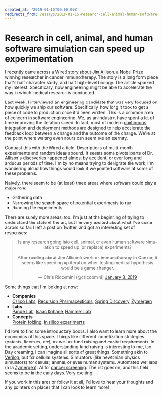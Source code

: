 ```yaml
---
created_at: '2019-01-15T00:00:00Z'
redirects_from: /essays/2019-01-15-research-cell-animal-human-software-simulation-speed-up-experimentation
---
```


# Research in cell, animal, and human software simulation can speed up experimentation

I recently came across a [Wired story about Jim Allison](https://www.wired.com/story/meet-jim-allison-the-texan-who-just-won-a-nobel-cancer-breakthrough/), a Nobel Prize winning researcher in cancer immunotherapy. The story is a long form piece that's half character study, and half high-level biology. The article sparked my interest. Specifically, how engineering might be able to accelerate the way in which medical research is conducted.

Last week, I interviewed an engineering candidate that was very focused on how quickly we ship our software. Specifically, how long it took to get a piece of code to production once it'd been written. This is a common area of concern in software engineering. We, as an industry, have spent a lot of time improving the iteration speed. In fact, most of modern [continuous integration](https://en.wikipedia.org/wiki/Continuous_integration) and [deployment](https://en.wikipedia.org/wiki/Continuous_deployment) methods are designed to help accelerate the feedback loop between a change and the outcome of the change. We're at the point where waiting even hours can seem like an eternity.

Contrast this with the Wired article. Descriptions of multi-month experiments and random ideas abound. It seems some pivotal parts of Dr. Allison's discoveries happened almost by accident, or over long and arduous periods of time. I'm by no means trying to denigrate the work; I'm wondering aloud how things would look if we pointed software at some of these problems.

Naively, there seem to be (at least) three areas where software could play a major role:

* Gathering data
* Narrowing the search space of potential experiments to run
* Running the experiments

There are surely more areas, too. I'm just at the beginning of trying to understand the state of the art, but I'm very excited about what I've come across so far. I left a post on Twitter, and got an interesting set of responses:

<center>
<blockquote class="twitter-tweet" data-lang="en"><p lang="en" dir="ltr">Is any research going into cell, animal, or even human software simulation to speed up (or replace) experiments?<br><br>After reading about Jim Allison’s work on immunotherapy in Cancer, it seems like speeding up iteration when testing medical hypothesis would be a game changer.</p>&mdash; Chris Riccomini (@criccomini) <a href="https://twitter.com/criccomini/status/1080698158450016257?ref_src=twsrc%5Etfw">January 3, 2019</a></blockquote>
<script async src="https://platform.twitter.com/widgets.js" charset="utf-8"></script>
</center>

Some things that I'm looking at now:

* **Companies**  
[Calico Labs](https://www.calicolabs.com/), [Recursion Pharmaceuticals](https://www.recursionpharma.com/), [Spring Discovery](https://www.springdisc.com/), [Zymergen](https://www.zymergen.com/)
* **Labs**  
[Pande Lab](https://pande.stanford.edu/), [Isaac Kohane](https://twitter.com/zakkohane/status/1081181707561250817), [Hammer Lab](http://www.hammerlab.org/)
* **Concepts**  
[Protein folding](https://en.wikipedia.org/wiki/Protein_folding), [In silico experiments](https://en.wikipedia.org/wiki/In_silico)

I'd love to find some introductory books. I also want to learn more about the economics of this space. Things like different monetization strategies (patents, licenses, etc), as well as fund raising and capital requirements. In the academic setting, understanding fund raising is interesting to me, too. Day dreaming, I can imagine all sorts of great things. Something akin to [Verilog](https://en.wikipedia.org/wiki/Verilog), but for cellular systems. Simulators (like newtonian physics simulators) for cellular, animal, or even human systems. Automated wet labs (a la [Zymergen](https://www.zymergen.com/)). AI for [cancer screening](https://twitter.com/azeem/status/1083301736050245634). The list goes on, and this field seems to be in the early days. Very exciting!

If you work in this area or follow it at all, I'd love to hear your thoughts and any pointers on places that I can look to learn more!